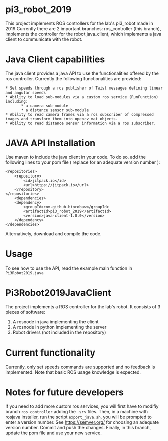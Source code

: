 # pi3_robot_2019

This project implements ROS controllers for the lab's pi3_robot made in 2019
Currently there are 2 important branches:
    ros_controller (this branch), implements the controller for the robot
    java_client, which implements a java client to communicate with the robot.
    
# Java Client capabilities

The java client provides a java API to use the functionalities offered by the ros controller. 
Currently the following functionalities are provided:

    * Set speeds through a ros publisher of Twist messages defining linear and angular speeds
    * Ability to load sub-modules via a custom ros service (RunFunction) including:
           * a camera sub-module
           * a distance sensor sub-module
    * Ability to read camera frames via a ros subscriber of compressed images and transform them into opencv mat objects.
    * Ability to read distance sensor information via a ros subscriber.

# JAVA API Installation

Use maven to include the java client in your code. 
    To do so, add the following lines to your pom file ( replace for an adequate version number ):
```
<repositories>
    <repository>
        <id>jitpack.io</id>
        <url>https://jitpack.io</url>
    </repository>
</repositories>
    <dependencies>
  	<dependency>
        <groupId>com.github.biorobaw</groupId>
        <artifactId>pi3_robot_2019</artifactId>
        <version>java-client-1.0.0</version> 
    </dependency>
</dependencies>
```
Alternatively, download and compile the code.

# Usage

To see how to use the API, read the example main function in `Pi3Robot2019.java`


# Pi3Robot2019JavaClient

The project implements a ROS controller for the lab's robot.
It consists of 3 pieces of software:
  1. A rosnode in java implementing the client
  2. A rosnode in python implementing the server
  3. Robot drivers (not included in the repository)

# Current functionality
 
 Currently, only set speeds commands are supported and no feedback is implemented. 
 Note that basic ROS usage knowledge is expected.
 
# Notes for future developers

  If you need to add more custom ros services, you will first have to modifiy branch `ros_controller` adding the `.srv` files.
  Then, in a machine with rosjava installer, run the script `export_java.sh`, you will be prompted to enter a version number.
  See https://semver.org/ for choosing an adequate version number. Commit and push the changes.
  Finally, in this branch, update the pom file and use your new service.
  


  
  
